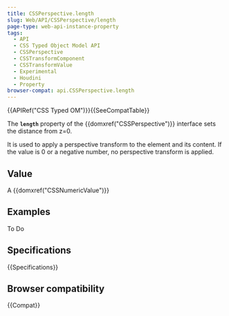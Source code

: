```yaml
---
title: CSSPerspective.length
slug: Web/API/CSSPerspective/length
page-type: web-api-instance-property
tags:
  - API
  - CSS Typed Object Model API
  - CSSPerspective
  - CSSTransformComponent
  - CSSTransformValue
  - Experimental
  - Houdini
  - Property
browser-compat: api.CSSPerspective.length
---
```

{{APIRef("CSS Typed OM")}}{{SeeCompatTable}}

The **`length`** property of the
{{domxref("CSSPerspective")}} interface sets the distance from z=0.

It is used to apply a perspective transform to the element and its content. If the
value is 0 or a negative number, no perspective transform is applied.

## Value

A {{domxref("CSSNumericValue")}}

## Examples

To Do

## Specifications

{{Specifications}}

## Browser compatibility

{{Compat}}
